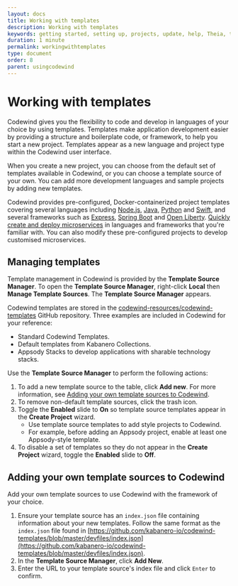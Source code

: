 ```yaml
---
layout: docs
title: Working with templates
description: Working with templates
keywords: getting started, setting up, projects, update, help, Theia, test, edit, Theia editor, using own IDE, empty page, refresh, credentials, default editor, Node.js profiling support, code highlighting, JavaScript file, template source
duration: 1 minute
permalink: workingwithtemplates
type: document
order: 8
parent: usingcodewind
---
```


# Working with templates

Codewind gives you the flexibility to code and develop in languages of your choice by using templates. Templates make application development easier by providing a structure and boilerplate code, or framework, to help you start a new project. Templates appear as a new language and project type within the Codewind user interface. 

When you create a new project, you can choose from the default set of templates available in Codewind, or you can choose a template source of your own. You can add more development languages and sample projects by adding new templates. 

Codewind provides pre-configured, Docker-containerized project templates covering several languages including [Node.js](https://nodejs.dev/), [Java](https://www.java.com/), [Python](https://www.python.org/) and [Swift](https://swift.org/), and several frameworks such as [Express](https://expressjs.com/), [Spring Boot](https://spring.io/projects/spring-boot) and [Open Liberty](https://openliberty.io/). [Quickly create and deploy microservices](https://www.youtube.com/watch?v=zKMggp10gq4&t=12s) in languages and frameworks that you're familiar with. You can also modify these pre-configured projects to develop customised microservices.

## Managing templates

Template management in Codewind is provided by the **Template Source Manager**. To open the **Template Source Manager**, right-click **Local** then **Manage Template Sources**. The **Template Source Manager** appears. 

Codewind templates are stored in the [codewind-resources/codewind-templates](https://github.com/codewind-resources/codewind-templates)
GitHub repository. Three examples are included in Codewind for your reference: 
* Standard Codewind Templates.
* Default templates from Kabanero Collections.
* Appsody Stacks to develop applications with sharable technology stacks. 

Use the **Template Source Manager** to perform the following actions:
1. To add a new template source to the table, click **Add new**. For more information, see [Adding your own template sources to Codewind](#adding-your-own-template-sources-to-codewind).
2. To remove non-default template sources, click the trash icon. 
3. Toggle the **Enabled** slide to **On** so template source templates appear in the **Create Project** wizard. 
    * Use template source templates to add style projects to Codewind. 
    * For example, before adding an Appsody project, enable at least one Appsody-style template. 
4. To disable a set of templates so they do not appear in the **Create Project** wizard, toggle the **Enabled** slide to **Off**.

## Adding your own template sources to Codewind

Add your own template sources to use Codewind with the framework of your choice. 
1. Ensure your template source has an `index.json` file containing information about your new templates. Follow the same format as the `index.json` file found in [https://github.com/kabanero-io/codewind-templates/blob/master/devfiles/index.json](https://github.com/kabanero-io/codewind-templates/blob/master/devfiles/index.json).
2. In the **Template Source Manager**, click **Add New**.
3. Enter the URL to your template source's index file and click `Enter` to confirm. 
